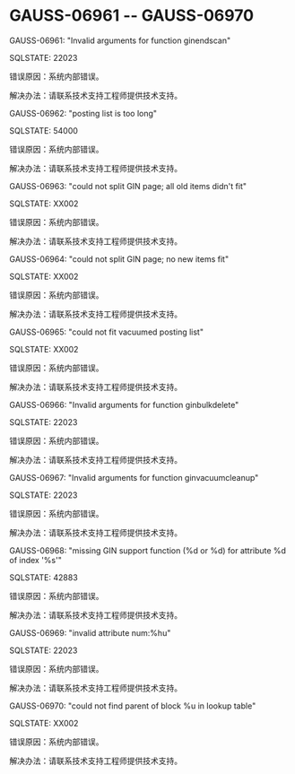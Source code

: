 # GAUSS-06961 -- GAUSS-06970

GAUSS-06961: "Invalid arguments for function ginendscan"

SQLSTATE: 22023

错误原因：系统内部错误。

解决办法：请联系技术支持工程师提供技术支持。

GAUSS-06962: "posting list is too long"

SQLSTATE: 54000

错误原因：系统内部错误。

解决办法：请联系技术支持工程师提供技术支持。

GAUSS-06963: "could not split GIN page; all old items didn't fit"

SQLSTATE: XX002

错误原因：系统内部错误。

解决办法：请联系技术支持工程师提供技术支持。

GAUSS-06964: "could not split GIN page; no new items fit"

SQLSTATE: XX002

错误原因：系统内部错误。

解决办法：请联系技术支持工程师提供技术支持。

GAUSS-06965: "could not fit vacuumed posting list"

SQLSTATE: XX002

错误原因：系统内部错误。

解决办法：请联系技术支持工程师提供技术支持。

GAUSS-06966: "Invalid arguments for function ginbulkdelete"

SQLSTATE: 22023

错误原因：系统内部错误。

解决办法：请联系技术支持工程师提供技术支持。

GAUSS-06967: "Invalid arguments for function ginvacuumcleanup"

SQLSTATE: 22023

错误原因：系统内部错误。

解决办法：请联系技术支持工程师提供技术支持。

GAUSS-06968: "missing GIN support function \(%d or %d\) for attribute %d of index '%s'"

SQLSTATE: 42883

错误原因：系统内部错误。

解决办法：请联系技术支持工程师提供技术支持。

GAUSS-06969: "invalid attribute num:%hu"

SQLSTATE: 22023

错误原因：系统内部错误。

解决办法：请联系技术支持工程师提供技术支持。

GAUSS-06970: "could not find parent of block %u in lookup table"

SQLSTATE: XX002

错误原因：系统内部错误。

解决办法：请联系技术支持工程师提供技术支持。


